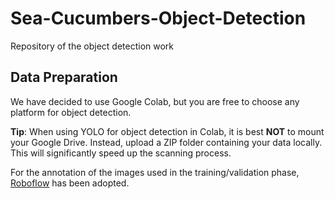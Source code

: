 # Sea-Cucumbers-Object-Detection
Repository of the object detection work



## Data Preparation

We have decided to use Google Colab, but you are free to choose any platform for object detection.

**Tip**: When using YOLO for object detection in Colab, it is best **NOT** to mount your Google Drive. Instead, upload a ZIP folder containing your data locally. This will significantly speed up the scanning process.

For the annotation of the images used in the training/validation phase, [Roboflow]((https://roboflow.com/)) has been adopted.
